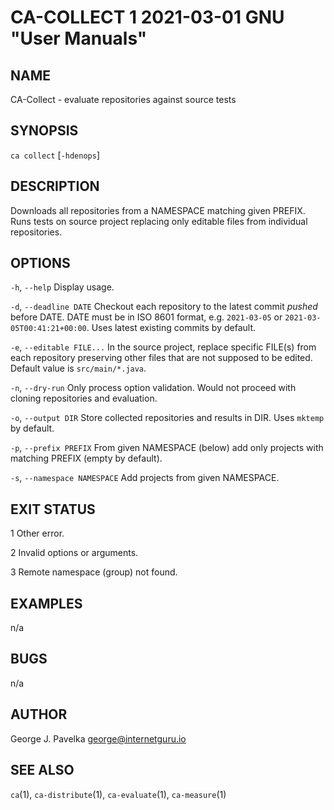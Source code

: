 # CA-COLLECT 1 2021-03-01 GNU "User Manuals"

## NAME

CA-Collect - evaluate repositories against source tests

## SYNOPSIS

`ca collect` [`-hdenops`]

## DESCRIPTION

Downloads all repositories from a NAMESPACE matching given PREFIX. Runs tests on source project replacing only editable files from individual repositories.

## OPTIONS

`-h`, `--help`
       Display usage.

`-d`, `--deadline DATE`
       Checkout each repository to the latest commit _pushed_ before DATE. DATE must be in ISO 8601 format, e.g. `2021-03-05` or `2021-03-05T00:41:21+00:00`. Uses latest existing commits by default.

`-e`, `--editable FILE...`
       In the source project, replace specific FILE(s) from each repository preserving other files that are not supposed to be edited. Default value is `src/main/*.java`.

`-n`, `--dry-run`
       Only process option validation. Would not proceed with cloning repositories and evaluation.

`-o`, `--output DIR`
       Store collected repositories and results in DIR. Uses `mktemp` by default.

`-p`, `--prefix PREFIX`
       From given NAMESPACE (below) add only projects with matching PREFIX (empty by default).

`-s`, `--namespace NAMESPACE`
       Add projects from given NAMESPACE.

## EXIT STATUS

1      Other error.

2      Invalid options or arguments.

3      Remote namespace (group) not found.

## EXAMPLES

n/a

## BUGS

n/a

## AUTHOR

George J. Pavelka <george@internetguru.io>

## SEE ALSO

`ca`(1), `ca-distribute`(1), `ca-evaluate`(1), `ca-measure`(1)
